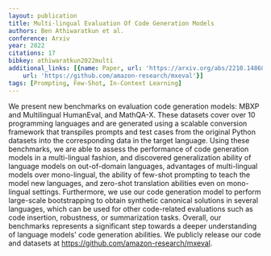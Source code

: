 ```yaml
---
layout: publication
title: Multi-lingual Evaluation Of Code Generation Models
authors: Ben Athiwaratkun et al.
conference: Arxiv
year: 2022
citations: 17
bibkey: athiwaratkun2022multi
additional_links: [{name: Paper, url: 'https://arxiv.org/abs/2210.14868'}, {name: Code,
    url: 'https://github.com/amazon-research/mxeval'}]
tags: [Prompting, Few-Shot, In-Context Learning]
---
```

We present new benchmarks on evaluation code generation models: MBXP and
Multilingual HumanEval, and MathQA-X. These datasets cover over 10 programming
languages and are generated using a scalable conversion framework that
transpiles prompts and test cases from the original Python datasets into the
corresponding data in the target language. Using these benchmarks, we are able
to assess the performance of code generation models in a multi-lingual fashion,
and discovered generalization ability of language models on out-of-domain
languages, advantages of multi-lingual models over mono-lingual, the ability of
few-shot prompting to teach the model new languages, and zero-shot translation
abilities even on mono-lingual settings. Furthermore, we use our code
generation model to perform large-scale bootstrapping to obtain synthetic
canonical solutions in several languages, which can be used for other
code-related evaluations such as code insertion, robustness, or summarization
tasks. Overall, our benchmarks represents a significant step towards a deeper
understanding of language models' code generation abilities. We publicly
release our code and datasets at https://github.com/amazon-research/mxeval.